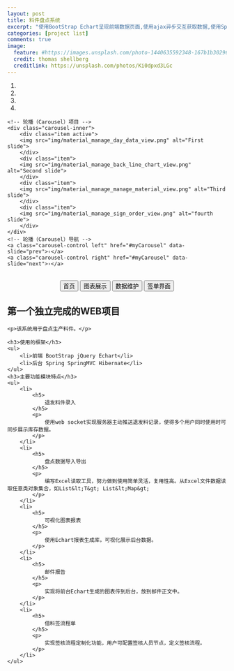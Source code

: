 ```yaml
---
layout: post
title: 料件盘点系统
excerpt: "使用BootStrap Echart呈现前端数据页面,使用ajax异步交互获取数据,使用SpringMVC Hibernate支撑后台业务;"
categories: [project list]
comments: true
image:
  feature: #https://images.unsplash.com/photo-1440635592348-167b1b30296f?crop=entropy&dpr=2&fit=crop&fm=jpg&h=475&ixjsv=2.1.0&ixlib=rb-0.3.5&q=50&w=1250
  credit: thomas shellberg
  creditlink: https://unsplash.com/photos/Ki0dpxd3LGc
---
```

<div id="myCarousel" class="carousel slide">
	<!-- 轮播（Carousel）指标 -->
	<ol class="carousel-indicators">
		<li data-target="#myCarousel" data-slide-to="0" id="slide-to0" class="active"></li>
		<li data-target="#myCarousel" data-slide-to="1" id="slide-to1"></li>
		<li data-target="#myCarousel" data-slide-to="2" id="slide-to2"></li>
		<li data-target="#myCarousel" data-slide-to="3" id="slide-to3"></li>
	</ol>   

	<!-- 轮播（Carousel）项目 -->
	<div class="carousel-inner">
		<div class="item active">
		<img src="img/material_manage_day_data_view.png" alt="First slide">
		</div>
		<div class="item">
		<img src="img/material_manage_back_line_chart_view.png" alt="Second slide">
		</div>
		<div class="item">
		<img src="img/material_manage_manage_material_view.png" alt="Third slide">
		</div>
		<div class="item">
		<img src="img/material_manage_sign_order_view.png" alt="fourth slide">
		</div>
	</div>
	<!-- 轮播（Carousel）导航 -->
	<a class="carousel-control left" href="#myCarousel" data-slide="prev">‹</a>
	<a class="carousel-control right" href="#myCarousel" data-slide="next">›</a>
</div>

<!-- 控制按钮 -->
<br>
<div style="text-align:center;">
	<input type="button" class="btn slide-one" value="首页">
	<input type="button" class="btn slide-two" value="图表展示">
	<input type="button" class="btn slide-three" value="数据维护">
	<input type="button" class="btn slide-fourth" value="签单界面">
</div>
<div id="projectDetail">
	<h2> 第一个独立完成的WEB项目</h2>
	
	<p>该系统用于盘点生产料件。</p>
	
	<h3>使用的框架</h3>
	<ul>
		<li>前端 BootStrap jQuery Echart</li>
		<li>后台 Spring SpringMVC Hibernate</li>
	</ul>	
	<h3>主要功能模块特点</h3>
	<ul>
		<li>
			<h5>
				退发料件录入
			</h5>
			<p>
				使用web socket实现服务器主动推送退发料记录，使得多个用户同时使用时可同步展示库存数据。
			</p>
		</li>
		<li>
			<h5>
				盘点数据导入导出
			</h5>
			<p>
				编写Excel读取工具，努力做到使用简单灵活，复用性高。从Excel文件数据读取任意类对象集合，如List&lt;T&gt; List&lt;Map&gt;
			</p>
		</li>
		<li>
			<h5>
				可视化图表报表
			</h5>
			<p>
				使用Echart报表生成库，可视化展示后台数据。
			</p>
		</li>
		<li>
			<h5>
				邮件报告
			</h5>
			<p>
				实现将前台Echart生成的图表传到后台，放到邮件正文中。
			</p>
		</li>
		<li>
			<h5>
				借料签流程单
			</h5>
			<p>
				实现签核流程定制化功能，用户可配置签核人员节点，定义签核流程。
			</p>
		</li>
	</ul>
</div>	
<link rel="stylesheet" href="https://cdn.bootcss.com/bootstrap/3.3.7/css/bootstrap.min.css">
<script src="https://cdn.bootcss.com/jquery/2.1.1/jquery.min.js"></script>
<script src="https://cdn.bootcss.com/bootstrap/3.3.7/js/bootstrap.min.js"></script>
<script>
	$(function(){
		// 初始化轮播
			//$("#myCarousel").carousel('cycle');
		// 停止轮播
			//$("#myCarousel").carousel('pause');
		// 循环轮播到上一个项目
			//$("#myCarousel").carousel('prev');
		// 循环轮播到下一个项目
			//$("#myCarousel").carousel('next');
		// 循环轮播到某个特定的帧 
		$(".slide-one").click(function(){
			$("#myCarousel").carousel(0);
			$("#slide-to0").click();
		});
		$(".slide-two").click(function(){
			$("#myCarousel").carousel(1);
			$("#slide-to1").click();
		});
		$(".slide-three").click(function(){
			$("#myCarousel").carousel(2);
			$("#slide-to2").click();
		});
		$(".slide-fourth").click(function(){
			$("#myCarousel").carousel(3);
			$("#slide-to3").click();
		});
	});
</script>